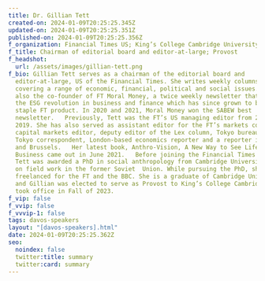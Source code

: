 ```yaml
---
title: Dr. Gillian Tett
created-on: 2024-01-09T20:25:25.345Z
updated-on: 2024-01-09T20:25:25.351Z
published-on: 2024-01-09T20:25:25.356Z
f_organization: Financial Times US; King’s College Cambridge University
f_title: Chairman of editorial board and editor-at-large; Provost
f_headshot:
  url: /assets/images/gillian-tett.png
f_bio: Gillian Tett serves as a chairman of the editorial board and
  editor-at-large, US of the Financial Times. She writes weekly columns,
  covering a range of economic, financial, political and social issues. She is
  also the co-founder of FT Moral Money, a twice weekly newsletter that tracks
  the ESG revolution in business and finance which has since grown to be a
  staple FT product. In 2020 and 2021, Moral Money won the SABEW best
  newsletter.   Previously, Tett was the FT’s US managing editor from 2013 to
  2019. She has also served as assistant editor for the FT’s markets coverage,
  capital markets editor, deputy editor of the Lex column, Tokyo bureau chief,
  Tokyo correspondent, London-based economics reporter and a reporter in Russia
  and Brussels.   Her latest book, Anthro-Vision, A New Way to See Life and
  Business came out in June 2021.   Before joining the Financial Times in 1993,
  Tett was awarded a PhD in social anthropology from Cambridge University based
  on field work in the former Soviet  Union. While pursuing the PhD, she
  freelanced for the FT and the BBC. She is a graduate of Cambridge University,
  and Gillian was elected to serve as Provost to King’s College Cambridge and
  took office in Fall of 2023.
f_vip: false
f_vvip: false
f_vvvip-1: false
tags: davos-speakers
layout: "[davos-speakers].html"
date: 2024-01-09T20:25:25.362Z
seo:
  noindex: false
  twitter:title: summary
  twitter:card: summary
---
```

